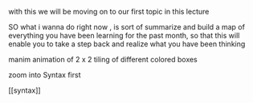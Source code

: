 
with this we will be moving on to our first topic in this lecture 


SO what i wanna do right now , is sort of summarize and build a map of everything you have been learning for the past month, so that this will enable you to take a step back and realize what you have been thinking 

manim animation of 2 x 2 tiling of different colored boxes 

zoom into Syntax first 


[[syntax]]
